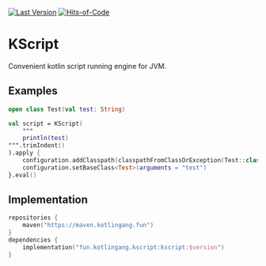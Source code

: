 [![Last Version](https://badge.kotlingang.fun/maven/fun/kotlingang/kscript/kscript)](https://maven.kotlingang.fun/fun/kotlingang/kscript/)
[![Hits-of-Code](https://hitsofcode.com/github/kotlingang/kds)](https://hitsofcode.com/view/github/kotlingang/kds)

# KScript

Convenient kotlin script running engine for JVM.

## Examples

```kotlin
open class Test(val test: String)

val script = KScript(
    """
    println(test)
""".trimIndent()
).apply {
    configuration.addClasspath(classpathFromClassOrException(Test::class))
    configuration.setBaseClass<Test>(arguments = "test")
}.eval()
```

## Implementation

```kotlin
repositories {
    maven("https://maven.kotlingang.fun")
}
dependencies {
    implementation("fun.kotlingang.kscript:kscript:$version")
}
```